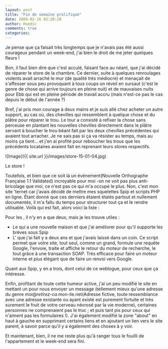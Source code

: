 ```yaml
---
layout: post
title: "Fin de semaine prolifique"
date: 2004-02-16 02:28:28
author: Hoedic
comments: true
categories: 
---
```



Je pense que ça faisait très longtemps que je n'avais pas été aussi courageux pendant un week-end, j'ai bien le droit de me jeter quelques fleurs !

Bon, il faut bien dire que c'est acculé, faisant face au néant, que j'ai décidé de réparer le store de la chambre. Ce dernier, suite à quelques renroulages violents avait arraché le mur (de qualité très médiocre) et menaçait de s'affesser sous peu provoquant à tous coups un réveil en sursaut (c'est le genre de chose qui arrive toujours en pleine nuit) et de mauvaises nuits pour Ebb qui est en pleine période de travail accru (mais n'est-ce pas le cas depuis le début de l'année ?)

Bref, j'ai pris mon courage à deux mains et je suis allé chez  acheter un autre support, au cas où, des chevilles qui ressemblent à quelque chose et du plâtre pour réparer le trou. Le tour a consisté à refixer la chose sans perceuse en plantant les nouvelles chevilles directement dans le plâtre servant à boucher le trou béant fait par les deux chevilles précédentes qui avaient tout arracher. Je ne sais pas si ça va résister au temps, mais au moins ça tient... et j'en ai profité pour reboucher les trous que les précédents locataires avaient fait en reprenant leurs stores respectifs.

![Image]({{ site.url }}/images/store-15-01-04.jpg)
<div class="photoattrib">Le store !</div>



Toutefois, et bien que ce soit là un événement(Nouvelle Orthographe Française 1.1 Validated) incroyable pour moi -on ne voit pas plus anti-bricolage que moi, ce n'est pas ce qui m'a occupé le plus. Non, c'est mon site 'ternet car j'avais décidé de mettre mes squelettes Spip et scripts PHP en ligne. Étant donné que ces derniers étaient étalés partout et nullement documentés, il m'a fallu du temps pour structurer tout ça et le rendre utilisable. Voilà qui est fait, alors voici la liste :

Pour les , il n'y en a que deux, mais je les trouve utiles :
<ul>
<li>Le  qui a une nouvelle maison et que j'ai améliorer pour qu'il supporte les brèves sous Spip</li>
<li>L' que j'ai fait y a deux ans et que j'avais laissé dans un coin. Ce script permet que votre site, tout seul, comme un grand, formule une requête Google, l'envoie, traite et affiche le retour du moteur de recherche, le tout grâce à une transaction SOAP. Très efficace pour faire un moteur interne et plus élégant que de faire un renvoi vers Google.</li>
</ul>

Quant aux  Spip, y en a trois, dont celui de ce weblogue, pour ceux que ça intéresse.

Enfin, profitant de toute cette humeur active, j'ai un peu modifié le site en mettant un  pour nous envoyer un message (tellement mieux qu'une adresse du genre moi@<i>retirez-ca</i>.mon-ile.net(Adresse fictive, toute ressemblance avec une adresse existante ou ayant existé est purement fortuite et très surement le fruit de votre cerveau névrosé par la vie moderne), certaines personnes ne comprenaient pas le truc ; et puis tant pis pour ceux qui n'aiment pas les formulaires !). J'ai également modifié la zone "about" en haut à gauche en supprimant certains liens et en ajoutant un lien vers le site parent, à savoir  parce qu'il y a également des choses à y voir.

Et maintenant, bien, il ne me reste plus qu'à ranger tous le fouilli de l'appartement et le week-end sera fini.